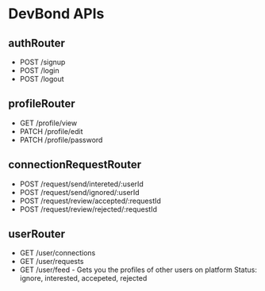 # DevBond APIs
## authRouter
- POST /signup
- POST /login
- POST /logout 
## profileRouter
- GET /profile/view
- PATCH /profile/edit
- PATCH /profile/password
## connectionRequestRouter
- POST /request/send/intereted/:userId
- POST /request/send/ignored/:userId
- POST /request/review/accepted/:requestId
- POST /request/review/rejected/:requestId
## userRouter
- GET /user/connections
- GET /user/requests
- GET /user/feed - Gets you the profiles of other users on platform
Status: ignore, interested, accepeted, rejected